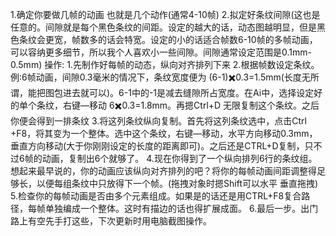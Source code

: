 
1.确定你要做几帧的动画 也就是几个动作(通常4-10帧)
2.拟定好条纹间隙(这也是任意的。间隙就是每个黑色条纹的间距。设定的越大的话，动态图越明显，但是黑色条纹会更宽，帧数多的话会特宽。设定的小的话适合帧数6-10帧的多帧动画，可以容纳更多细节，所以我个人喜欢小一些间隙。间隙通常设定范围是0.1mm-0.5mm)
操作:
1.先制作好每帧的动态，纵向对齐排列下来
2.根据帧数设定条纹。例:6帧动画，间隙0.3毫米的情况下，条纹宽度便为 (6-1)✖️0.3=1.5mm(长度无所谓，能把图包进去就可以)。6-1中的-1是减去缝隙所占宽度。在Ai中，选择设定好的单个条纹，右键—移动 6✖️0.3=1.8mm。再摁Ctrl+D 无限复制这个条纹。之后你便会得到一排条纹
3.将这列条纹纵向复制。首先将这列条纹选中，点击Ctrl +F8，将其变为一个整体。选中这个条纹，右键—移动，水平方向移动0.3mm，垂直方向移动(大于你刚刚设定的长度的距离即可)。之后还是CTRL+D复制，只不过6帧的动画，复制出6个就够了。
4.现在你得到了一个纵向排列6行的条纹组。想起来最早说的，你的动画应该纵向对齐排列的吧？将你的每帧动画间距调整得足够长，以便每组条纹中只放得下一个帧。(拖拽对象时摁Shift可以水平 垂直拖拽)
5.检查你的每帧动画是否由多个元素组成。如果是的话还是用CTRL+F8复合路径，每帧单独编成一个整体。这时有描边的话也得扩展成面。
6.最后一步。出门路上有空先手打这些，下次更新时用电脑截图操作。
